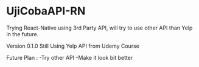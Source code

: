 # UjiCobaAPI-RN
Trying React-Native using 3rd Party API, will try to use other API than Yelp in the future.

Version 0.1.0
Still Using Yelp API from Udemy Course

Future Plan :
-Try other API
-Make it look bit better
